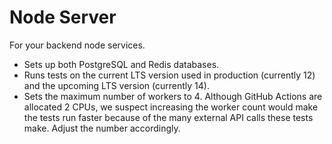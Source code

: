 # Node Server

For your backend node services.

- Sets up both PostgreSQL and Redis databases.
- Runs tests on the current LTS version used in production (currently 12) and the upcoming LTS version (currently 14).
- Sets the maximum number of workers to 4. Although GitHub Actions are allocated 2 CPUs, we suspect increasing the worker count would make the tests run faster because of the many external API calls these tests make. Adjust the number accordingly.
